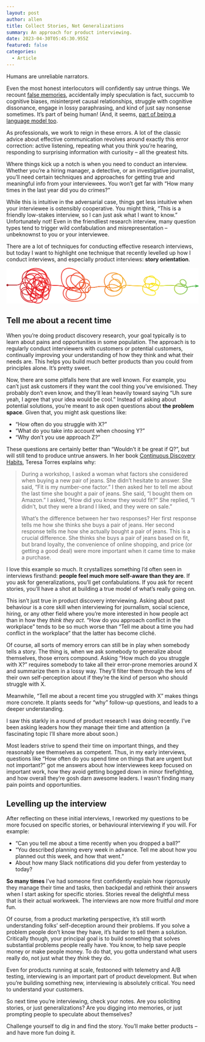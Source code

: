 ```yaml
---
layout: post
author: allen
title: Collect Stories, Not Generalizations
summary: An approach for product interviewing.
date: 2023-04-30T05:45:30.955Z
featured: false
categories:
  - Article
---
```


Humans are unreliable narrators.

Even the most honest interlocutors will confidently say untrue things. We recount [false memories](https://en.wikipedia.org/wiki/False_memory), accidentally imply speculation is fact, succumb to cognitive biases, misinterpret causal relationships, struggle with cognitive dissonance, engage in lossy paraphrasing, and kind of just say nonsense sometimes. It’s part of being human! (And, it seems, [part of being a language model too](https://en.wikipedia.org/wiki/Confabulation_(neural_networks)).

As professionals, we work to reign in these errors. A lot of the classic advice about effective communication revolves around exactly this error correction: active listening, repeating what you think you’re hearing, responding to surprising information with curiosity – all the greatest hits.

Where things kick up a notch is when you need to conduct an interview. Whether you’re a hiring manager, a detective, or an investigative journalist, you’ll need certain techniques and approaches for getting true and meaningful info from your interviewees. You won’t get far with “How many times in the last year did you do crimes?”

While this is intuitive in the adversarial case, things get less intuitive when your interviewee is ostensibly cooperative. You might think, “This is a friendly low-stakes interview, so I can just ask what I want to know.” Unfortunately not! Even in the friendliest research interview, many question types tend to trigger wild confabulation and misrepresentation – unbeknownst to you or your interviewee.

There are a lot of techniques for conducting effective research interviews, but today I want to highlight one technique that recently levelled up how I conduct interviews, and especially product interviews: **story orientation**.

<img src="/images/2023/squiggles.png" />

## Tell me about a recent time

When you’re doing product discovery research, your goal typically is to learn about pains and opportunities in some population. The approach is to regularly conduct interviewers with customers or potential customers, continually improving your understanding of how they think and what their needs are. This helps you build much better products than you could from principles alone. It’s pretty sweet.

Now, there are some pitfalls here that are well known. For example, you can’t just ask customers if they want the cool thing you’ve envisioned. They probably don’t even know, and they’ll lean heavily toward saying “Uh sure yeah, I agree that your idea would be cool.” Instead of asking about potential solutions, you’re meant to ask open questions about **the problem space**. Given that, you might ask questions like:

- “How often do you struggle with X?”
- “What do you take into account when choosing Y?”
- “Why don’t you use approach Z?”

These questions are certainly better than “Wouldn’t it be great if Q?”, but will still tend to produce untrue answers. In her book [Continuous Discovery Habits](https://www.goodreads.com/en/book/show/58046715), Teresa Torres explains why:

> During a workshop, I asked a woman what factors she considered when buying a new pair of jeans. She didn’t hesitate to answer. She said, “Fit is my number-one factor.” I then asked her to tell me about the last time she bought a pair of jeans. She said, “I bought them on Amazon.” I asked, “How did you know they would fit?” She replied, “I didn’t, but they were a brand I liked, and they were on sale.”
> 
> What’s the difference between her two responses? Her first response tells me how she thinks she buys a pair of jeans. Her second response tells me how she actually bought a pair of jeans. This is a crucial difference. She thinks she buys a pair of jeans based on fit, but brand loyalty, the convenience of online shopping, and price (or getting a good deal) were more important when it came time to make a purchase.

I love this example so much. It crystallizes something I’d often seen in interviews firsthand: **people feel much more self-aware than they are**. If you ask for generalizations, you’ll get confabulations. If you ask for recent stories, you’ll have a shot at building a true model of what’s really going on.

This isn’t just true in product discovery interviewing. Asking about past behaviour is a core skill when interviewing for journalism, social science, hiring, or any other field where you’re more interested in how people act than in how they *think they act*. “How do you approach conflict in the workplace” tends to be so much worse than “Tell me about a time you had conflict in the workplace” that the latter has become cliché.

Of course, all sorts of memory errors can still be in play when somebody tells a story. The thing is, when we ask somebody to generalize about themselves, those errors compound. Asking “How much do you struggle with X?” requires somebody to take all their error-prone memories around X and summarize them in a lossy way. They’ll filter them through the lens of their own self-perception about if they’re the kind of person who should struggle with X.

Meanwhile, “Tell me about a recent time you struggled with X” makes things more concrete. It plants seeds for “why” follow-up questions, and leads to a deeper understanding.

I saw this starkly in a round of product research I was doing recently. I’ve been asking leaders how they manage their time and attention (a fascinating topic I’ll share more about soon.)

Most leaders strive to spend their time on important things, and they reasonably see themselves as competent. Thus, in my early interviews, questions like “How often do you spend time on things that are urgent but not important?” got me answers about how interviewees keep focused on important work, how they avoid getting bogged down in minor firefighting, and how overall they’re gosh darn awesome leaders. I wasn’t finding many pain points and opportunities.

## Levelling up the interview

After reflecting on these initial interviews, I reworked my questions to be more focused on specific stories, or behavioural interviewing if you will. For example:

- “Can you tell me about a time recently when you dropped a ball?”
- “You described planning every week in advance. Tell me about how you planned out this week, and how that went.”
- About how many Slack notifications did you defer from yesterday to today?

**So many times** I’ve had someone first confidently explain how rigorously they manage their time and tasks, then backpedal and rethink their answers when I start asking for specific stories. Stories reveal the delightful mess that is their actual workweek. The interviews are now more fruitful *and* more fun.

Of course, from a product marketing perspective, it’s still worth understanding folks’ self-deception around their problems. If you solve a problem people don’t know they have, it’s harder to sell them a solution. Critically though, your principal goal is to build something that solves substantial problems people really have. You know, to help save people money or make people money. To do that, you gotta understand what users really do, not just what they *think* they do.

Even for products running at scale, festooned with telemetry and A/B testing, interviewing is an important part of product development. But when you’re building something new, interviewing is absolutely critical. You need to understand your customers.

So next time you’re interviewing, check your notes. Are you soliciting stories, or just generalizations? Are you digging into memories, or just prompting people to speculate about themselves?

Challenge yourself to dig in and find the story. You’ll make better products – and have more fun doing it.
